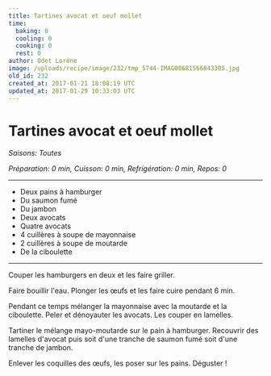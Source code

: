 ```yaml
---
title: Tartines avocat et oeuf mollet
time:
  baking: 0
  cooling: 0
  cooking: 0
  rest: 0
author: Odet Lorène
image: /uploads/recipe/image/232/tmp_5744-IMAG00681566843305.jpg
old_id: 232
created_at: 2017-01-21 18:08:19 UTC
updated_at: 2017-01-29 10:33:03 UTC
---
```


# Tartines avocat et oeuf mollet

_Saisons: Toutes_

_Préparation: 0 min, Cuisson: 0 min, Refrigération: 0 min, Repos: 0_

---

- Deux pains à hamburger
- Du saumon fumé
- Du jambon
- Deux avocats
- Quatre avocats
- 4 cuillères à soupe de mayonnaise
- 2 cuillères à soupe de moutarde
- De la ciboulette

---

Couper les hamburgers en deux et les faire griller.

Faire bouillir l'eau. Plonger les œufs et les faire cuire pendant 6 min.

Pendant ce temps mélanger la mayonnaise avec la moutarde et la ciboulette. Peler et dénoyauter les avocats. Les couper en lamelles.

Tartiner le mélange mayo-moutarde sur le pain à hamburger. Recouvrir des lamelles d'avocat puis soit d'une tranche de saumon fumé soit d'une tranche de jambon.

Enlever les coquilles des œufs, les poser sur les pains. Déguster !
